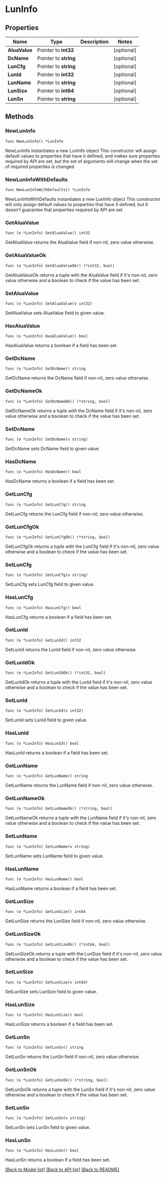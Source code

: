 # LunInfo

## Properties

Name | Type | Description | Notes
------------ | ------------- | ------------- | -------------
**AluaValue** | Pointer to **int32** |  | [optional] 
**DcName** | Pointer to **string** |  | [optional] 
**LunCfg** | Pointer to **string** |  | [optional] 
**LunId** | Pointer to **int32** |  | [optional] 
**LunName** | Pointer to **string** |  | [optional] 
**LunSize** | Pointer to **int64** |  | [optional] 
**LunSn** | Pointer to **string** |  | [optional] 

## Methods

### NewLunInfo

`func NewLunInfo() *LunInfo`

NewLunInfo instantiates a new LunInfo object
This constructor will assign default values to properties that have it defined,
and makes sure properties required by API are set, but the set of arguments
will change when the set of required properties is changed

### NewLunInfoWithDefaults

`func NewLunInfoWithDefaults() *LunInfo`

NewLunInfoWithDefaults instantiates a new LunInfo object
This constructor will only assign default values to properties that have it defined,
but it doesn't guarantee that properties required by API are set

### GetAluaValue

`func (o *LunInfo) GetAluaValue() int32`

GetAluaValue returns the AluaValue field if non-nil, zero value otherwise.

### GetAluaValueOk

`func (o *LunInfo) GetAluaValueOk() (*int32, bool)`

GetAluaValueOk returns a tuple with the AluaValue field if it's non-nil, zero value otherwise
and a boolean to check if the value has been set.

### SetAluaValue

`func (o *LunInfo) SetAluaValue(v int32)`

SetAluaValue sets AluaValue field to given value.

### HasAluaValue

`func (o *LunInfo) HasAluaValue() bool`

HasAluaValue returns a boolean if a field has been set.

### GetDcName

`func (o *LunInfo) GetDcName() string`

GetDcName returns the DcName field if non-nil, zero value otherwise.

### GetDcNameOk

`func (o *LunInfo) GetDcNameOk() (*string, bool)`

GetDcNameOk returns a tuple with the DcName field if it's non-nil, zero value otherwise
and a boolean to check if the value has been set.

### SetDcName

`func (o *LunInfo) SetDcName(v string)`

SetDcName sets DcName field to given value.

### HasDcName

`func (o *LunInfo) HasDcName() bool`

HasDcName returns a boolean if a field has been set.

### GetLunCfg

`func (o *LunInfo) GetLunCfg() string`

GetLunCfg returns the LunCfg field if non-nil, zero value otherwise.

### GetLunCfgOk

`func (o *LunInfo) GetLunCfgOk() (*string, bool)`

GetLunCfgOk returns a tuple with the LunCfg field if it's non-nil, zero value otherwise
and a boolean to check if the value has been set.

### SetLunCfg

`func (o *LunInfo) SetLunCfg(v string)`

SetLunCfg sets LunCfg field to given value.

### HasLunCfg

`func (o *LunInfo) HasLunCfg() bool`

HasLunCfg returns a boolean if a field has been set.

### GetLunId

`func (o *LunInfo) GetLunId() int32`

GetLunId returns the LunId field if non-nil, zero value otherwise.

### GetLunIdOk

`func (o *LunInfo) GetLunIdOk() (*int32, bool)`

GetLunIdOk returns a tuple with the LunId field if it's non-nil, zero value otherwise
and a boolean to check if the value has been set.

### SetLunId

`func (o *LunInfo) SetLunId(v int32)`

SetLunId sets LunId field to given value.

### HasLunId

`func (o *LunInfo) HasLunId() bool`

HasLunId returns a boolean if a field has been set.

### GetLunName

`func (o *LunInfo) GetLunName() string`

GetLunName returns the LunName field if non-nil, zero value otherwise.

### GetLunNameOk

`func (o *LunInfo) GetLunNameOk() (*string, bool)`

GetLunNameOk returns a tuple with the LunName field if it's non-nil, zero value otherwise
and a boolean to check if the value has been set.

### SetLunName

`func (o *LunInfo) SetLunName(v string)`

SetLunName sets LunName field to given value.

### HasLunName

`func (o *LunInfo) HasLunName() bool`

HasLunName returns a boolean if a field has been set.

### GetLunSize

`func (o *LunInfo) GetLunSize() int64`

GetLunSize returns the LunSize field if non-nil, zero value otherwise.

### GetLunSizeOk

`func (o *LunInfo) GetLunSizeOk() (*int64, bool)`

GetLunSizeOk returns a tuple with the LunSize field if it's non-nil, zero value otherwise
and a boolean to check if the value has been set.

### SetLunSize

`func (o *LunInfo) SetLunSize(v int64)`

SetLunSize sets LunSize field to given value.

### HasLunSize

`func (o *LunInfo) HasLunSize() bool`

HasLunSize returns a boolean if a field has been set.

### GetLunSn

`func (o *LunInfo) GetLunSn() string`

GetLunSn returns the LunSn field if non-nil, zero value otherwise.

### GetLunSnOk

`func (o *LunInfo) GetLunSnOk() (*string, bool)`

GetLunSnOk returns a tuple with the LunSn field if it's non-nil, zero value otherwise
and a boolean to check if the value has been set.

### SetLunSn

`func (o *LunInfo) SetLunSn(v string)`

SetLunSn sets LunSn field to given value.

### HasLunSn

`func (o *LunInfo) HasLunSn() bool`

HasLunSn returns a boolean if a field has been set.


[[Back to Model list]](../README.md#documentation-for-models) [[Back to API list]](../README.md#documentation-for-api-endpoints) [[Back to README]](../README.md)


